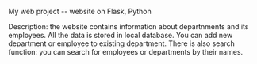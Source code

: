 My web project -- website on Flask, Python

Description: the website contains information about departnments and its employees.
All the data is stored in local database.
You can add new department or employee to existing department.
There is also search function: you can search for employees or departments by their names.
